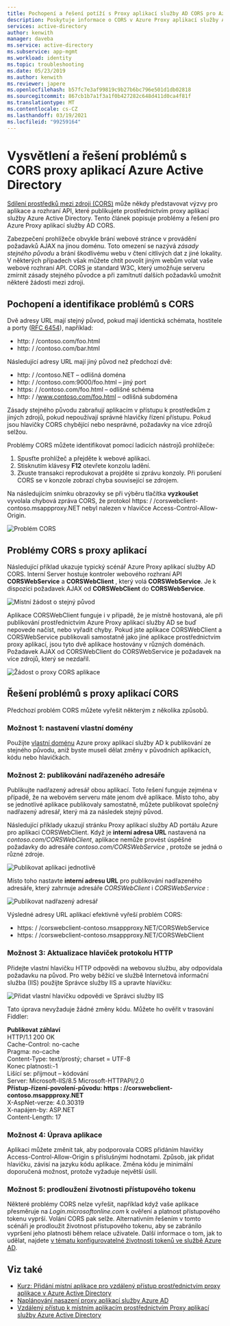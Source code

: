 ```yaml
---
title: Pochopení a řešení potíží s Proxy aplikací služby AD CORS pro Azure
description: Poskytuje informace o CORS v Azure Proxy aplikací služby AD a o tom, jak identifikovat a řešit problémy CORS.
services: active-directory
author: kenwith
manager: daveba
ms.service: active-directory
ms.subservice: app-mgmt
ms.workload: identity
ms.topic: troubleshooting
ms.date: 05/23/2019
ms.author: kenwith
ms.reviewer: japere
ms.openlocfilehash: b57fc7e3af99819c9b27b6bc796e501d1db02818
ms.sourcegitcommit: 867cb1b7a1f3a1f0b427282c648d411d0ca4f81f
ms.translationtype: MT
ms.contentlocale: cs-CZ
ms.lasthandoff: 03/19/2021
ms.locfileid: "99259164"
---
```

# <a name="understand-and-solve-azure-active-directory-application-proxy-cors-issues"></a>Vysvětlení a řešení problémů s CORS proxy aplikací Azure Active Directory

[Sdílení prostředků mezi zdroji (CORS)](https://www.w3.org/TR/cors/) může někdy představovat výzvy pro aplikace a rozhraní API, které publikujete prostřednictvím proxy aplikací služby Azure Active Directory. Tento článek popisuje problémy a řešení pro Azure Proxy aplikací služby AD CORS.

Zabezpečení prohlížeče obvykle brání webové stránce v provádění požadavků AJAX na jinou doménu. Toto omezení se nazývá *zásady stejného původu* a brání škodlivému webu v čtení citlivých dat z jiné lokality. V některých případech však můžete chtít povolit jiným webům volat vaše webové rozhraní API. CORS je standard W3C, který umožňuje serveru zmírnit zásady stejného původce a při zamítnutí dalších požadavků umožnit některé žádosti mezi zdroji.

## <a name="understand-and-identify-cors-issues"></a>Pochopení a identifikace problémů s CORS

Dvě adresy URL mají stejný původ, pokud mají identická schémata, hostitele a porty ([RFC 6454](https://tools.ietf.org/html/rfc6454)), například:

-   http: \/ /contoso.com/foo.html
-   http: \/ /contoso.com/bar.html

Následující adresy URL mají jiný původ než předchozí dvě:

-   http: \/ /contoso.NET – odlišná doména
-   http: \/ /contoso.com:9000/foo.html – jiný port
-   https: \/ /contoso.com/foo.html – odlišné schéma
-   http: \/ /www.contoso.com/foo.html – odlišná subdoména

Zásady stejného původu zabraňují aplikacím v přístupu k prostředkům z jiných zdrojů, pokud nepoužívají správné hlavičky řízení přístupu. Pokud jsou hlavičky CORS chybějící nebo nesprávné, požadavky na více zdrojů selžou. 

Problémy CORS můžete identifikovat pomocí ladicích nástrojů prohlížeče:

1. Spusťte prohlížeč a přejděte k webové aplikaci.
1. Stisknutím klávesy **F12** otevřete konzolu ladění.
1. Zkuste transakci reprodukovat a projděte si zprávu konzoly. Při porušení CORS se v konzole zobrazí chyba související se zdrojem.

Na následujícím snímku obrazovky se při výběru tlačítka **vyzkoušet** vyvolala chybová zpráva CORS, že protokol https: \/ /corswebclient-contoso.msappproxy.NET nebyl nalezen v hlavičce Access-Control-Allow-Origin.

![Problém CORS](./media/application-proxy-understand-cors-issues/image3.png)

## <a name="cors-challenges-with-application-proxy"></a>Problémy CORS s proxy aplikací

Následující příklad ukazuje typický scénář Azure Proxy aplikací služby AD CORS. Interní Server hostuje kontroler webového rozhraní API **CORSWebService** a **CORSWebClient** , který volá **CORSWebService**. Je k dispozici požadavek AJAX od **CORSWebClient** do **CORSWebService**.

![Místní žádost o stejný původ](./media/application-proxy-understand-cors-issues/image1.png)

Aplikace CORSWebClient funguje i v případě, že je místně hostovaná, ale při publikování prostřednictvím Azure Proxy aplikací služby AD se buď nepovede načíst, nebo vyřadit chyby. Pokud jste aplikace CORSWebClient a CORSWebService publikovali samostatně jako jiné aplikace prostřednictvím proxy aplikací, jsou tyto dvě aplikace hostovány v různých doménách. Požadavek AJAX od CORSWebClient do CORSWebService je požadavek na více zdrojů, který se nezdařil.

![Žádost o proxy CORS aplikace](./media/application-proxy-understand-cors-issues/image2.png)

## <a name="solutions-for-application-proxy-cors-issues"></a>Řešení problémů s proxy aplikací CORS

Předchozí problém CORS můžete vyřešit některým z několika způsobů.

### <a name="option-1-set-up-a-custom-domain"></a>Možnost 1: nastavení vlastní domény

Použijte [vlastní doménu](./application-proxy-configure-custom-domain.md) Azure proxy aplikací služby AD k publikování ze stejného původu, aniž byste museli dělat změny v původních aplikacích, kódu nebo hlavičkách. 

### <a name="option-2-publish-the-parent-directory"></a>Možnost 2: publikování nadřazeného adresáře

Publikujte nadřazený adresář obou aplikací. Toto řešení funguje zejména v případě, že na webovém serveru máte jenom dvě aplikace. Místo toho, aby se jednotlivé aplikace publikovaly samostatně, můžete publikovat společný nadřazený adresář, který má za následek stejný původ.

Následující příklady ukazují stránku Proxy aplikací služby AD portálu Azure pro aplikaci CORSWebClient.  Když je **interní adresa URL** nastavená na *contoso.com/CORSWebClient*, aplikace nemůže provést úspěšné požadavky do adresáře *contoso.com/CORSWebService* , protože se jedná o různé zdroje. 

![Publikovat aplikaci jednotlivě](./media/application-proxy-understand-cors-issues/image4.png)

Místo toho nastavte **interní adresu URL** pro publikování nadřazeného adresáře, který zahrnuje adresáře *CORSWebClient* i *CORSWebService* :

![Publikovat nadřazený adresář](./media/application-proxy-understand-cors-issues/image5.png)

Výsledné adresy URL aplikací efektivně vyřeší problém CORS:

- https: \/ /corswebclient-contoso.msappproxy.NET/CORSWebService
- https: \/ /corswebclient-contoso.msappproxy.NET/CORSWebClient

### <a name="option-3-update-http-headers"></a>Možnost 3: Aktualizace hlaviček protokolu HTTP

Přidejte vlastní hlavičku HTTP odpovědi na webovou službu, aby odpovídala požadavku na původ. Pro weby běžící ve službě Internetová informační služba (IIS) použijte Správce služby IIS a upravte hlavičku:

![Přidat vlastní hlavičku odpovědi ve Správci služby IIS](./media/application-proxy-understand-cors-issues/image6.png)

Tato úprava nevyžaduje žádné změny kódu. Můžete ho ověřit v trasování Fiddler:

**Publikovat záhlaví**\
HTTP/1.1 200 OK \
Cache-Control: no-cache \
Pragma: no-cache \
Content-Type: text/prostý; charset = UTF-8 \
Konec platnosti:-1 \
Lišící se: přijmout – kódování \
Server: Microsoft-IIS/8.5 Microsoft-HTTPAPI/2.0 \
**Přístup-řízení-povolení-původu: https \: //corswebclient-contoso.msappproxy.NET**\
X-AspNet-verze: 4.0.30319 \
X-napájen-by: ASP.NET \
Content-Length: 17

### <a name="option-4-modify-the-app"></a>Možnost 4: Úprava aplikace

Aplikaci můžete změnit tak, aby podporovala CORS přidáním hlavičky Access-Control-Allow-Origin s příslušnými hodnotami. Způsob, jak přidat hlavičku, závisí na jazyku kódu aplikace. Změna kódu je minimální doporučená možnost, protože vyžaduje největší úsilí.

### <a name="option-5-extend-the-lifetime-of-the-access-token"></a>Možnost 5: prodloužení životnosti přístupového tokenu

Některé problémy CORS nelze vyřešit, například když vaše aplikace přesměruje na *Login.microsoftonline.com* k ověření a platnost přístupového tokenu vyprší. Volání CORS pak selže. Alternativním řešením v tomto scénáři je prodloužit životnost přístupového tokenu, aby se zabránilo vypršení jeho platnosti během relace uživatele. Další informace o tom, jak to udělat, najdete [v tématu konfigurovatelné životnosti tokenů ve službě Azure AD](../develop/active-directory-configurable-token-lifetimes.md).

## <a name="see-also"></a>Viz také
- [Kurz: Přidání místní aplikace pro vzdálený přístup prostřednictvím proxy aplikace v Azure Active Directory](application-proxy-add-on-premises-application.md) 
- [Naplánování nasazení proxy aplikací služby Azure AD](application-proxy-deployment-plan.md) 
- [Vzdálený přístup k místním aplikacím prostřednictvím Proxy aplikací služby Azure Active Directory](application-proxy.md)